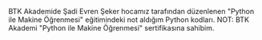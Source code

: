 BTK Akademide Şadi Evren Şeker hocamız tarafından düzenlenen "Python ile Makine Öğrenmesi" eğitimindeki not aldığım Python kodları. NOT: BTK Akademi "Python ile Makine Öğrenmesi" sertifikasına sahibim.
